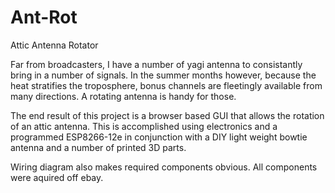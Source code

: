 # Ant-Rot
Attic Antenna Rotator

Far from broadcasters,  I have a number of yagi antenna to consistantly bring in a number of signals. In the summer months however, because the heat stratifies the troposphere, bonus channels are fleetingly available from many directions. A rotating antenna is handy for those.

The end result of this project is a browser based GUI that allows the rotation of an attic antenna. This is accomplished using electronics and a programmed ESP8266-12e in conjunction with a DIY light weight bowtie antenna and a number of printed 3D parts.

Wiring diagram also makes required components obvious. All components were aquired off ebay.

